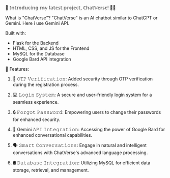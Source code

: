 🚀 𝕀𝕟𝕥𝕣𝕠𝕕𝕦𝕔𝕚𝕟𝕘 𝕞𝕪 𝕝𝕒𝕥𝕖𝕤𝕥 𝕡𝕣𝕠𝕛𝕖𝕔𝕥, ℂ𝕙𝕒𝕥𝕍𝕖𝕣𝕤𝕖! 🤖✨
 
What is "ChatVerse"?
"ChatVerse" is an AI chatbot similar to ChatGPT or Gemini. Here i use Gemini API.
 
Built with:
- Flask for the Backend
- HTML, CSS, and JS for the Frontend
- MySQL for the Database
- Google Bard API integration
 
🌟 Features:
1. 🔑 𝙾𝚃𝙿 𝚅𝚎𝚛𝚒𝚏𝚒𝚌𝚊𝚝𝚒𝚘𝚗: Added security through OTP verification during the registration process.
 
2. 💻 𝙻𝚘𝚐𝚒𝚗 𝚂𝚢𝚜𝚝𝚎𝚖: A secure and user-friendly login system for a seamless experience.
 
3. 🔒 𝙵𝚘𝚛𝚐𝚘𝚝 𝙿𝚊𝚜𝚜𝚠𝚘𝚛𝚍: Empowering users to change their passwords for enhanced security.
 
4. 🚀 Gemini 𝙰𝙿𝙸 𝙸𝚗𝚝𝚎𝚐𝚛𝚊𝚝𝚒𝚘𝚗: Accessing the power of Google Bard for enhanced conversational capabilities.
 
5. 🗣 𝚂𝚖𝚊𝚛𝚝 𝙲𝚘𝚗𝚟𝚎𝚛𝚜𝚊𝚝𝚒𝚘𝚗𝚜: Engage in natural and intelligent conversations with ChatVerse's advanced language processing.
 
6. 🛢 𝙳𝚊𝚝𝚊𝚋𝚊𝚜𝚎 𝙸𝚗𝚝𝚎𝚐𝚛𝚊𝚝𝚒𝚘𝚗: Utilizing MySQL for efficient data storage, retrieval, and management.
